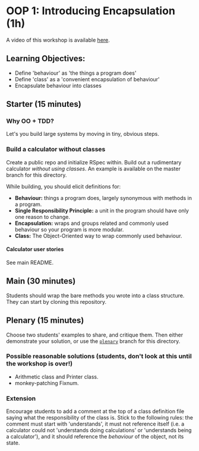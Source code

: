 # OOP 1: Introducing Encapsulation (1h)

A video of this workshop is available [here](https://www.youtube.com/watch?v=PuydUGyM9AQ&list=PLc4BYny7PXeR5ZLHCY_oPU2I97aPtS8jm&index=1).

## Learning Objectives:

- Define 'behaviour' as 'the things a program does'
- Define 'class' as a 'convenient encapsulation of behaviour'
- Encapsulate behaviour into classes

## Starter (15 minutes)

### Why OO + TDD?

Let's you build large systems by moving in tiny, obvious steps.

### Build a calculator without classes

Create a public repo and initialize RSpec within. Build out a rudimentary calculator _without using classes_. An example is available on the master branch for this directory.

While building, you should elicit definitions for:

- **Behaviour:** things a program does, largely synonymous with methods in a program.
- **Single Responsibility Principle:** a unit in the program should have only one reason to change.
- **Encapsulation:** wraps and groups related and commonly used behaviour so your program is more modular.
- **Class:** The Object-Oriented way to wrap commonly used behaviour.

#### Calculator user stories

See main README.

## Main (30 minutes)

Students should wrap the bare methods you wrote into a class structure. They can start by cloning this repository.

## Plenary (15 minutes)

Choose two students' examples to share, and critique them. Then either demonstrate your solution, or use the [`plenary`](https://github.com/makersacademy/skills-workshops/tree/plenary) branch for this directory.

### Possible reasonable solutions (students, don't look at this until the workshop is over!)

* Arithmetic class and Printer class.
* monkey-patching Fixnum.

### Extension

Encourage students to add a comment at the top of a class definition file saying what the responsibility of the class is. Stick to the following rules: the comment must start with 'understands', it must not reference itself (i.e. a calculator could not 'understands doing calculations' or 'understands being a calculator'), and it should reference the _behaviour_ of the object, not its state.
